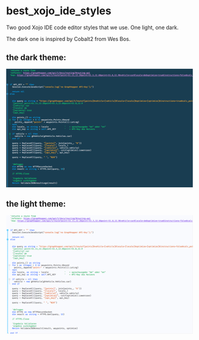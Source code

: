 # best_xojo_ide_styles

Two good Xojo IDE code editor styles that we use. One light, one dark. 

The dark one is inspired by Cobalt2 from Wes Bos.


## the dark theme:
![xojo dark theme by Lars Lehmann](https://github.com/StadtLandNetz/best_xojo_ide_styles/blob/master/img/theme_dark_scr.png)

## the light theme:
![xojo light theme by Lars Lehmann](https://github.com/StadtLandNetz/best_xojo_ide_styles/blob/master/img/theme_light_scr.png)
